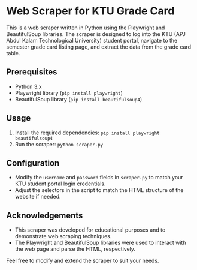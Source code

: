 # Web Scraper for KTU Grade Card

This is a web scraper written in Python using the Playwright and BeautifulSoup libraries. The scraper is designed to log into the KTU (APJ Abdul Kalam Technological University) student portal, navigate to the semester grade card listing page, and extract the data from the grade card table.

## Prerequisites

- Python 3.x
- Playwright library (`pip install playwright`)
- BeautifulSoup library (`pip install beautifulsoup4`)

## Usage

1. Install the required dependencies:
    `pip install playwright beautifulsoup4`
2. Run the scraper:
    `python scraper.py`

## Configuration

- Modify the `username` and `password` fields in `scraper.py` to match your KTU student portal login credentials.
- Adjust the selectors in the script to match the HTML structure of the website if needed.

## Acknowledgements

- This scraper was developed for educational purposes and to demonstrate web scraping techniques.
- The Playwright and BeautifulSoup libraries were used to interact with the web page and parse the HTML, respectively.

Feel free to modify and extend the scraper to suit your needs.
